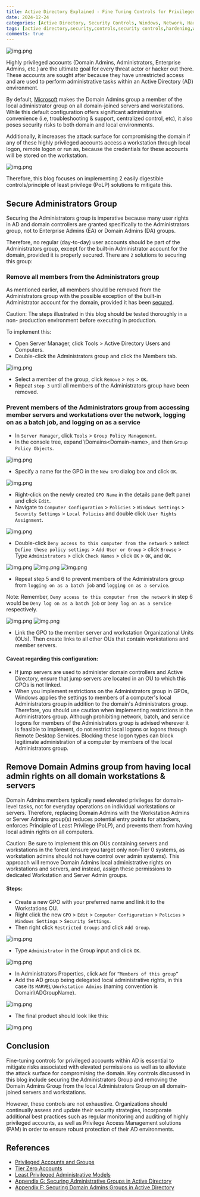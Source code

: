 ```yaml
---
title: Active Directory Explained - Fine Tuning Controls for Privileged Accounts
date: 2024-12-24
categories: [Active Directory, Security Controls, Windows, Network, Hardening]
tags: [active directory,security,controls,security controls,hardening,windows,network]
comments: true
---
```


![img.png](../assets/img/ad.png)


Highly privileged accounts (Domain Admins, Administrators, Enterprise Admins,
etc.) are the ultimate goal for every threat actor or hacker out there. These accounts
are sought after because they have unrestricted access and are used to perform
administrative tasks within an Active Directory (AD) environment.

By default, [Microsoft](https://learn.microsoft.com/en-us/windows-server/identity/ad-ds/plan/security-best-practices/appendix-f--securing-domain-admins-groups-in-active-directory) 
makes the Domain Admins group a member of the local administrator group on all domain-joined 
servers and workstations. While this default configuration offers significant administrative 
convenience (i.e, troubleshooting & support, centralized control, etc), it also poses security 
risks to both domain and local environments.

Additionally, it increases the attack surface for compromising the domain if any of
these highly privileged accounts access a workstation through local logon, remote
logon or run as, because the credentials for these accounts will be stored on the
workstation.

![img.png](../assets/img/cmd.png)

Therefore, this blog focuses on implementing 2 easily digestible controls/principle
of least privilege (PoLP) solutions to mitigate this.

## Secure Administrators Group

Securing the Administrators group is imperative because many user rights in AD and
domain controllers are granted specifically to the Administrators group, not to
Enterprise Admins (EA) or Domain Admins (DA) groups.

Therefore, no regular (day-to-day) user accounts should be part of the
Administrators group, except for the built-in Administrator account for the domain,
provided it is properly secured. There are `2` solutions to securing this group:

### Remove all members from the Administrators group

As mentioned earlier, all members should be removed from the Administrators
group with the possible exception of the built-in Administrator account for the
domain, provided it has been [secured](https://learn.microsoft.com/en-us/windows-server/identity/ad-ds/plan/security-best-practices/appendix-d--securing-built-in-administrator-accounts-in-active-directory).

Caution: The steps illustrated in this blog should be tested thoroughly in a non-
production environment before executing in production.

To implement this:

- Open Server Manager, click Tools > Active Directory Users and Computers.
- Double-click the Administrators group and click the Members tab.

![img.png](../assets/img/ad_u.png)

- Select a member of the group, click `Remove` > `Yes` > `OK`.
- Repeat `step 3` until all members of the Administrators group have been
removed.

### Prevent members of the Administrators group from accessing member servers and workstations over the network, logging on as a batch job, and logging on as a service

- In `Server Manager`, click `Tools` > `Group Policy Management`.
- In the console tree, expand <Forest-name>\Domains\<Domain-name>, and then `Group Policy Objects`.

![img.png](../assets/img/gp.png)

- Specify a name for the GPO in the `New GPO` dialog box and click `OK`.

![img.png](../assets/img/gpo.png)

- Right-click on the newly created `GPO Name` in the details pane (left pane)
and click `Edit`.
- Navigate to `Computer Configuration` > `Policies` > `Windows Settings` > `Security Settings` > `Local Policies` and 
double click `User Rights Assignment`.

![img.png](../assets/img/gpo2.png)

- Double-click `Deny access to this computer from the network` > select `Define these policy settings` > 
`Add User or Group` > click `Browse` > Type `Administrators` > click `Check Names` > click `OK` > `OK`, and `OK`.

![img.png](../assets/img/gpo3.png)
![img.png](../assets/img/gpo4.png)
![img.png](../assets/img/gpo5.png)

- Repeat step 5 and 6 to prevent members of the Administrators group from
`logging on as a batch job` and `logging on as a service`.

Note: Remember, `Deny access to this computer from the network` in step 6
would be `Deny log on as a batch job` or `Deny log on as a service` respectively.

![img.png](../assets/img/gpo6.png)
![img.png](../assets/img/gpo7.png)

- Link the GPO to the member server and workstation Organizational Units (OUs). Then create 
links to all other OUs that contain workstations and member servers.

#### Caveat regarding this configuration:

- If jump servers are used to administer domain controllers and Active
Directory, ensure that jump servers are located in an OU to which this GPOs
is not linked.
- When you implement restrictions on the Administrators group in GPOs,
Windows applies the settings to members of a computer's local
Administrators group in addition to the domain's Administrators group.
Therefore, you should use caution when implementing restrictions in the
Administrators group. Although prohibiting network, batch, and service
logons for members of the Administrators group is advised wherever it is
feasible to implement, do not restrict local logons or logons through Remote
Desktop Services. Blocking these logon types can block legitimate
administration of a computer by members of the local Administrators group.

## Remove Domain Admins group from having local admin rights on all domain workstations & servers

Domain Admins members typically need elevated privileges for domain-level tasks,
not for everyday operations on individual workstations or servers. Therefore,
replacing Domain Admins with the Workstation Admins or Server Admins group(s)
reduces potential entry points for attackers, enforces Principle of Least Privilege
(PoLP), and prevents them from having local admin rights on all computers.

Caution: Be sure to implement this on OUs containing servers and workstations in
the forest (ensure you target only non-Tier 0 systems, as workstation admins should
not have control over admin systems). This approach will remove Domain Admins
local administrative rights on workstations and servers, and instead, assign these
permissions to dedicated Workstation and Server Admin groups.

#### Steps:

- Create a new GPO with your preferred name and link it to the Workstations OU. 
- Right click the new `GPO` > `Edit` > `Computer Configuration` > `Policies` > `Windows Settings` > 
`Security Settings`. 
- Then right click `Restricted Groups` and click `Add Group`.

![img.png](../assets/img/gpo8.png)

- Type `Administrator` in the Group input and click `OK`.

![img.png](../assets/img/gpo9.png)

- In Administrators Properties, click `Add` for `“Members of this group”`
- Add the AD group being delegated local administrative rights, in this case its
`MARVEL\Workstation Admins` (naming convention is Domain\ADGroupName).

![img.png](../assets/img/gpo10.png)

- The final product should look like this:

![img.png](../assets/img/gpo11.png)

## Conclusion

Fine-tuning controls for privileged accounts within AD is essential to mitigate risks
associated with elevated permissions as well as to alleviate the attack surface for
compromising the domain. Key controls discussed in this blog include securing the
Administrators Group and removing the Domain Admins Group from the local
Administrators Group on all domain-joined servers and workstations.

However, these controls are not exhaustive. Organizations should continually
assess and update their security strategies, incorporate additional best practices
such as regular monitoring and auditing of highly privileged accounts, as well as
Privilege Access Management solutions (PAM) in order to ensure robust protection
of their AD environments.

## References

- [Privileged Accounts and Groups](https://learn.microsoft.com/en-us/windows-server/identity/ad-ds/plan/security-best-practices/appendix-b--privileged-accounts-and-groups-in-active-directory)
- [Tier Zero Accounts](https://techcommunity.microsoft.com/t5/core-infrastructure-and-security/protecting-tier-0-the-modern-way/ba-p/4052851)
- [Least Privileged Administrative Models](https://learn.microsoft.com/en-us/windows-server/identity/ad-ds/plan/security-best-practices/implementing-least-privilege-administrative-models)
- [Appendix G: Securing Administrative Groups in Active Directory](https://learn.microsoft.com/en-us/windows-server/identity/ad-ds/plan/security-best-practices/appendix-g--securing-administrators-groups-in-active-directory)
- [Appendix F: Securing Domain Admins Groups in Active Directory](https://docs.microsoft.com/en-us/windows-server/identity/ad-ds/plan/security-best-practices/appendix-f--securing-domain-admins-groups-in-active-directory)

